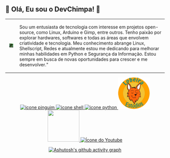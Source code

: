 <h2>🐒 Olá, Eu sou o DevChimpa! 🐒 </h2>

<table>
  <tr>
    <td style="text-align: center;">
      <img src="https://raw.githubusercontent.com/devchimpa/devchimpa/main/TqB8VAGg_400x400.jpg"  style="width: 50%; max-width: 200px; height: auto;" />
    </td>
    <td>
      <p>
       Sou um entusiasta de tecnologia com interesse em projetos open-source, como Linux, Arduino e Gimp, entre outros. Tenho paixão por explorar hardwares, softwares e todas as áreas que envolvem criatividade e tecnologia. Meu conhecimento abrange Linux, Shellscript, Redes e atualmente estou me dedicando para melhorar minhas habilidades em Python e Segurança da Informação. 
Estou sempre em busca de novas oportunidades para crescer e me desenvolver."
      </p>
    </td>
  </tr>
</table>
 <div align="center">
  
<a href="https://devchimpa.wordpress.com/">
        <img width="100" height="100" src="https://cdn-icons-png.flaticon.com/512/6124/6124995.png" alt="icone pinguim">
    </a> 
<a href="https://github.com/devchimpa/Scripts_trampo">
<img width='100' height='100' src="https://cdn-icons-png.flaticon.com/512/5797/5797394.png" alt="icone shell" >  
</a>
<a href="https://github.com/devchimpa/jornada_python">
<img width='100' height='100' src="https://cdn-icons-png.flaticon.com/512/5968/5968350.png" alt="icone python" />
</a>
<a href="https://www.instagram.com/lobeiraestudios/" >
 <img width='100' height='100' src="https://raw.githubusercontent.com/devchimpa/lobeira_imagens/main/lobeira-removebg-preview.png"/>
</a>
<a href="https://github.com/devchimpa/Estudos-Security" >
 <img width='100' height='100' src="https://img.icons8.com/?size=96&id=23317&format=png"/>
</a>
 <a href="https://www.youtube.com/channel/UC5E77cFIaggeMnzOI6C0RaQ"> <img width="75" height="75" src="https://i.pinimg.com/564x/82/a1/f6/82a1f6c92420ee6bf10e1941ebc7f00b.jpg" alt="Ícone do Youtube"> </a>
<br>

[![Ashutosh's github activity graph](https://github-readme-activity-graph.vercel.app/graph?username=devchimpa&bg_color=000000&color=009936&line=00b30c&point=178a00&area=true&hide_border=true)](https://github.com/ashutosh00710/github-readme-activity-graph)



  </div>
 
